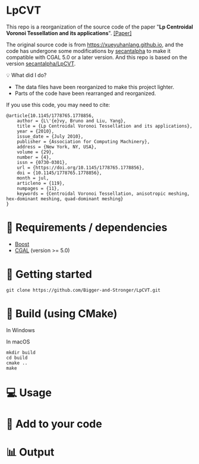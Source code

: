 # LpCVT

This repo is a reorganization of the source code of the paper "**Lp Centroidal Voronoi Tessellation and its applications**". [[Paper]](https://dl.acm.org/doi/abs/10.1145/1778765.1778856)

The original source code is from https://xueyuhanlang.github.io, and the code has undergone some modifications by [secantalpha](https://github.com/secantalpha) to make it compatible with CGAL 5.0 or a later version. And this repo is based on the version [secantalpha/LpCVT](https://github.com/secantalpha/LpCVT).

:bulb: What did I do?
- The data files have been reorganized to make this project lighter.
- Parts of the code have been rearranged and reorganized.

If you use this code, you may need to cite:

```
@article{10.1145/1778765.1778856,
    author = {L\'{e}vy, Bruno and Liu, Yang},
    title = {Lp Centroidal Voronoi Tessellation and its applications},
    year = {2010},
    issue_date = {July 2010},
    publisher = {Association for Computing Machinery},
    address = {New York, NY, USA},
    volume = {29},
    number = {4},
    issn = {0730-0301},
    url = {https://doi.org/10.1145/1778765.1778856},
    doi = {10.1145/1778765.1778856},
    month = jul,
    articleno = {119},
    numpages = {11},
    keywords = {Centroidal Voronoi Tessellation, anisotropic meshing, hex-dominant meshing, quad-dominant meshing}
}
```

# :link: Requirements / dependencies

- [Boost](https://www.boost.org)
- [CGAL](https://www.cgal.org/index.html) (version >= 5.0)

# :checkered_flag: Getting started

```
git clone https://github.com/Bigger-and-Stronger/LpCVT.git
```

# :hammer: Build (using CMake)

In Windows

In macOS
```
mkdir build
cd build
cmake ..
make
```

# :computer: Usage

# :children_crossing: Add to your code

# :bar_chart: Output